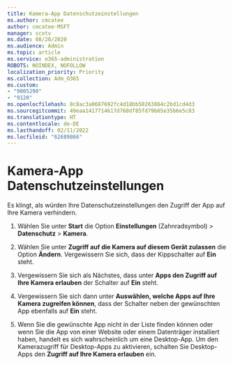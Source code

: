 ```yaml
---
title: Kamera-App Datenschutzeinstellungen
ms.author: cmcatee
author: cmcatee-MSFT
manager: scotv
ms.date: 08/20/2020
ms.audience: Admin
ms.topic: article
ms.service: o365-administration
ROBOTS: NOINDEX, NOFOLLOW
localization_priority: Priority
ms.collection: Adm_O365
ms.custom:
- "9005290"
- "9120"
ms.openlocfilehash: 8c8ac3a0687692fc4d18bb50263864c2bd1cd4d3
ms.sourcegitcommit: 49eaa1417714617d768df85fd79b65e35b6e5c83
ms.translationtype: HT
ms.contentlocale: de-DE
ms.lasthandoff: 02/11/2022
ms.locfileid: "62689866"
---
```

# <a name="camera-app-privacy-settings"></a>Kamera-App Datenschutzeinstellungen

Es klingt, als würden Ihre Datenschutzeinstellungen den Zugriff der App auf Ihre Kamera verhindern.

1.  Wählen Sie unter **Start** die Option **Einstellungen** (Zahnradsymbol) > **Datenschutz** > **Kamera**.

2.  Wählen Sie unter **Zugriff auf die Kamera auf diesem Gerät zulassen** die Option **Ändern**. Vergewissern Sie sich, dass der Kippschalter auf **Ein** steht.

3.  Vergewissern Sie sich als Nächstes, dass unter **Apps den Zugriff auf Ihre Kamera erlauben** der Schalter auf **Ein** steht.

4.  Vergewissern Sie sich dann unter **Auswählen, welche Apps auf Ihre Kamera zugreifen können**, dass der Schalter neben der gewünschten App ebenfalls auf **Ein** steht.

5.  Wenn Sie die gewünschte App nicht in der Liste finden können oder wenn Sie die App von einer Website oder einem Datenträger installiert haben, handelt es sich wahrscheinlich um eine Desktop-App. Um den Kamerazugriff für Desktop-Apps zu aktivieren, schalten Sie Desktop-Apps den **Zugriff auf Ihre Kamera erlauben** ein.